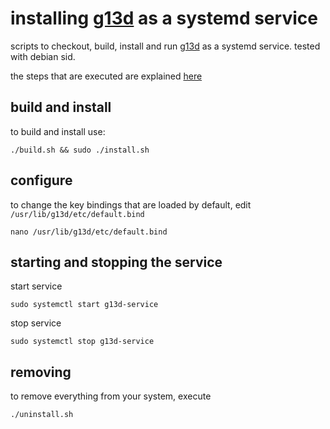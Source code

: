 # installing [g13d](https://github.com/ecraven/g13) as a systemd service

scripts to checkout, build, install and run [g13d](https://github.com/ecraven/g13) as a systemd service. tested with debian sid.

the steps that are executed are explained [here](http://lumue.github.io/2015/11/03/using-logitech-g13-on-debian-sid.html)


## build and install

to build and install use:

    ./build.sh && sudo ./install.sh


## configure

to change the key bindings that are loaded by default, edit ``/usr/lib/g13d/etc/default.bind``

    nano /usr/lib/g13d/etc/default.bind

## starting and stopping the service

start service
 
    sudo systemctl start g13d-service
    
stop service
  
    sudo systemctl stop g13d-service
     
## removing

to remove everything from your system, execute

    ./uninstall.sh
    
